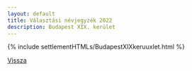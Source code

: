 ```yaml
---
layout: default
title: Választási névjegyzék 2022
description: Budapest XIX. kerület
---
```


{% include settlementHTMLs/BudapestXIXkeruuxlet.html %}

[Vissza](./)